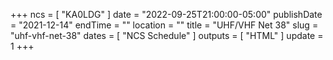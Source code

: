 +++
ncs = [ "KA0LDG" ]
date = "2022-09-25T21:00:00-05:00"
publishDate = "2021-12-14"
endTime = ""
location = ""
title = "UHF/VHF Net 38"
slug = "uhf-vhf-net-38"
dates = [ "NCS Schedule" ]
outputs = [ "HTML" ]
update = 1
+++
